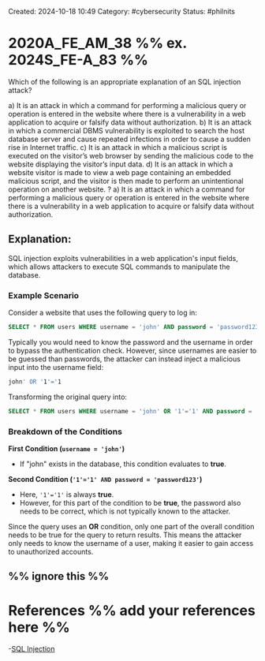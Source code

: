 Created: 2024-10-18 10:49
Category: #cybersecurity 
Status: #philnits



# 2020A_FE_AM_38 %% ex. 2024S_FE-A_83 %%

Which of the following is an appropriate explanation of an SQL injection attack?

a) It is an attack in which a command for performing a malicious query or operation is entered in the website where there is a vulnerability in a web application to acquire or falsify data without authorization. 
b) It is an attack in which a commercial DBMS vulnerability is exploited to search the host database server and cause repeated infections in order to cause a sudden rise in Internet traffic. 
c) It is an attack in which a malicious script is executed on the visitor’s web browser by sending the malicious code to the website displaying the visitor’s input data. 
d) It is an attack in which a website visitor is made to view a web page containing an embedded malicious script, and the visitor is then made to perform an unintentional operation on another website.
? 
a) It is an attack in which a command for performing a malicious query or operation is entered in the website where there is a vulnerability in a web application to acquire or falsify data without authorization. 

## **Explanation:**

SQL injection exploits vulnerabilities in a web application's input fields, which allows attackers to execute SQL commands to manipulate the database.

### Example Scenario

Consider a website that uses the following query to log in:
```sql
SELECT * FROM users WHERE username = 'john' AND password = 'password123';
```

Typically you would need to know the password and the username in order to bypass the authentication check. However, since usernames are easier to be guessed than passwords, the attacker can instead inject a malicious input into the username field:
```bash
john' OR '1'='1
```

Transforming the original query into:
```sql
SELECT * FROM users WHERE username = 'john' OR '1'='1' AND password = 'password123';
```

### Breakdown of the Conditions

**First Condition (`username = 'john'`)**
- If "john" exists in the database, this condition evaluates to **true**.

**Second Condition (`'1'='1' AND password = 'password123'`)**
- Here, `'1'='1'` is always **true**.
- However, for this part of the condition to be **true**, the password also needs to be correct, which is not typically known to the attacker.

Since the query uses an **OR** condition, only one part of the overall condition needs to be true for the query to return results. This means the attacker only needs to know the username of a user, making it easier to gain access to unauthorized accounts.

%% ignore this %%
---









# References %% add your references here %%
-[SQL Injection](https://www.w3schools.com/sql/sql_injection.asp)

